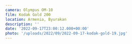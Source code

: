 ```yaml
---
camera: Olympus OM-10
film: Kodak Gold 200
location: Armenia, Byurakan
description: ''
date: '2022-09-17T23:00:12.000+00:00'
photo: '/uploads/2022/09/2022-09-17-kodak-gold-19.jpg'
---
```

